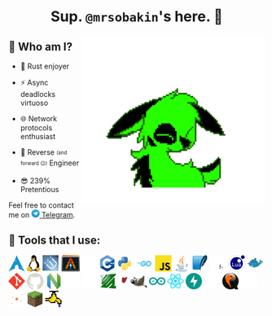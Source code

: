 <h1 align="center">Sup. <code>@mrsobakin</code>'s here. 👋</h1>

<picture><source media="(prefers-color-scheme: dark)" srcset="assets/dogsiftheywerepurple.svg"><source media="(prefers-color-scheme: light)" srcset="assets/dogsiftheywerepurple.svg"><img src="assets/dogsiftheywerepurple.svg" title="Literally me 🐶" height="330px" align="right"></picture>

## 🤔 Who am I?

- 🦀 Rust enjoyer

- ⚡ Async deadlocks virtuoso

- 🌐 Network protocols enthusiast

- 👾 Reverse <sub><sup>(and forward 😉)</sup></sub> Engineer

- 😎 239% Pretentious

Feel free to contact me on [<img src="assets/telegram.svg" height="16"> Telegram](https://t.me/sbknnn).

## 🔧 Tools that I use: 

<div id="tools"><picture><source media="(prefers-color-scheme: dark)" srcset="assets/arch.svg"><source media="(prefers-color-scheme: light)" srcset="assets/arch.svg"><img src="assets/arch.svg" alt="Arch Linux" title="Arch Linux" height="32"></picture>
<picture><source media="(prefers-color-scheme: dark)" srcset="assets/linux.svg"><source media="(prefers-color-scheme: light)" srcset="assets/linux.svg"><img src="assets/linux.svg" alt="Linux" title="Linux" height="32"></picture>
<picture><source media="(prefers-color-scheme: dark)" srcset="assets/i3.svg"><source media="(prefers-color-scheme: light)" srcset="assets/i3.svg"><img src="assets/i3.svg" alt="i3" title="i3" height="32"></picture>
<picture><source media="(prefers-color-scheme: dark)" srcset="assets/alacritty.svg"><source media="(prefers-color-scheme: light)" srcset="assets/alacritty.svg"><img src="assets/alacritty.svg" alt="Alacritty" title="Alacritty" height="32"></picture>
<a href="https://github.com/mrsobakin?tab=repositories&q=&type=&language=rust"><picture><source media="(prefers-color-scheme: dark)" srcset="assets/rust.svg"><source media="(prefers-color-scheme: light)" srcset="assets/rust_light.svg"><img src="assets/rust.svg" alt="Rust" title="Rust" height="32"></picture></a>
<a href="https://github.com/mrsobakin?tab=repositories&q=&type=&language=c%2B%2B"><picture><source media="(prefers-color-scheme: dark)" srcset="assets/cpp.svg"><source media="(prefers-color-scheme: light)" srcset="assets/cpp.svg"><img src="assets/cpp.svg" alt="C++" title="C++" height="32"></picture></a>
<a href="https://github.com/mrsobakin?tab=repositories&q=&type=&language=python"><picture><source media="(prefers-color-scheme: dark)" srcset="assets/python.svg"><source media="(prefers-color-scheme: light)" srcset="assets/python.svg"><img src="assets/python.svg" alt="Python" title="Python" height="32"></picture></a>
<a href="https://github.com/mrsobakin?tab=repositories&q=&type=&language=go"><picture><source media="(prefers-color-scheme: dark)" srcset="assets/go.svg"><source media="(prefers-color-scheme: light)" srcset="assets/go.svg"><img src="assets/go.svg" alt="Go" title="Go" height="32"></picture></a>
<a href="https://github.com/mrsobakin?tab=repositories&q=&type=&language=javascript"><picture><source media="(prefers-color-scheme: dark)" srcset="assets/javascript.svg"><source media="(prefers-color-scheme: light)" srcset="assets/javascript.svg"><img src="assets/javascript.svg" alt="Javascript" title="Javascript" height="32"></picture></a>
<a href="https://github.com/mrsobakin?tab=repositories&q=&type=&language=java"><picture><source media="(prefers-color-scheme: dark)" srcset="assets/java.svg"><source media="(prefers-color-scheme: light)" srcset="assets/java.svg"><img src="assets/java.svg" alt="Java" title="Java" height="32"></picture></a>
<picture><source media="(prefers-color-scheme: dark)" srcset="assets/sqlite.svg"><source media="(prefers-color-scheme: light)" srcset="assets/sqlite.svg"><img src="assets/sqlite.svg" alt="SQLite" title="SQLite" height="32"></picture>
<a href="https://github.com/mrsobakin/scripts"><picture><source media="(prefers-color-scheme: dark)" srcset="assets/bash.svg"><source media="(prefers-color-scheme: light)" srcset="assets/bash_light.svg"><img src="assets/bash.svg" alt="Bash" title="Bash" height="32"></picture></a>
<picture><source media="(prefers-color-scheme: dark)" srcset="assets/lua.svg"><source media="(prefers-color-scheme: light)" srcset="assets/lua.svg"><img src="assets/lua.svg" alt="Lua" title="Lua" height="32"></picture>
<picture><source media="(prefers-color-scheme: dark)" srcset="assets/docker.svg"><source media="(prefers-color-scheme: light)" srcset="assets/docker.svg"><img src="assets/docker.svg" alt="Docker" title="Docker" height="32"></picture>
<picture><source media="(prefers-color-scheme: dark)" srcset="assets/git.svg"><source media="(prefers-color-scheme: light)" srcset="assets/git.svg"><img src="assets/git.svg" alt="Git" title="Git" height="32"></picture>
<picture><source media="(prefers-color-scheme: dark)" srcset="assets/github.svg"><source media="(prefers-color-scheme: light)" srcset="assets/github_light.svg"><img src="assets/github.svg" alt="GitHub" title="GitHub" height="32"></picture>
<picture><source media="(prefers-color-scheme: dark)" srcset="assets/nvim.svg"><source media="(prefers-color-scheme: light)" srcset="assets/nvim.svg"><img src="assets/nvim.svg" alt="NeoVim" title="NeoVim" height="32"></picture>
<picture><source media="(prefers-color-scheme: dark)" srcset="assets/md.svg"><source media="(prefers-color-scheme: light)" srcset="assets/md_light.svg"><img src="assets/md.svg" alt="Markdown" title="Markdown" height="32"></picture>
<picture><source media="(prefers-color-scheme: dark)" srcset="assets/regex.svg"><source media="(prefers-color-scheme: light)" srcset="assets/regex_light.svg"><img src="assets/regex.svg" alt="Regex" title="Regex" height="32"></picture>
<picture><source media="(prefers-color-scheme: dark)" srcset="assets/ffmpeg.svg"><source media="(prefers-color-scheme: light)" srcset="assets/ffmpeg.svg"><img src="assets/ffmpeg.svg" alt="FFmpeg" title="FFmpeg" height="32"></picture>
<picture><source media="(prefers-color-scheme: dark)" srcset="assets/wine.svg"><source media="(prefers-color-scheme: light)" srcset="assets/wine_light.svg"><img src="assets/wine.svg" alt="Wine" title="Wine" height="32"></picture>
<picture><source media="(prefers-color-scheme: dark)" srcset="assets/gimp.svg"><source media="(prefers-color-scheme: light)" srcset="assets/gimp.svg"><img src="assets/gimp.svg" alt="GIMP" title="GIMP" height="32"></picture>
<picture><source media="(prefers-color-scheme: dark)" srcset="assets/arduino.svg"><source media="(prefers-color-scheme: light)" srcset="assets/arduino.svg"><img src="assets/arduino.svg" alt="Arduino" title="Arduino" height="32"></picture>
<picture><source media="(prefers-color-scheme: dark)" srcset="assets/react.svg"><source media="(prefers-color-scheme: light)" srcset="assets/react.svg"><img src="assets/react.svg" alt="React" title="React" height="32"></picture>
<picture><source media="(prefers-color-scheme: dark)" srcset="assets/fastapi.svg"><source media="(prefers-color-scheme: light)" srcset="assets/fastapi.svg"><img src="assets/fastapi.svg" alt="FastAPI" title="FastAPI" height="32"></picture>
<picture><source media="(prefers-color-scheme: dark)" srcset="assets/flask.svg"><source media="(prefers-color-scheme: light)" srcset="assets/flask_light.svg"><img src="assets/flask.svg" alt="Flask" title="Flask" height="32"></picture>
<picture><source media="(prefers-color-scheme: dark)" srcset="assets/qemu.svg"><source media="(prefers-color-scheme: light)" srcset="assets/qemu.svg"><img src="assets/qemu.svg" alt="Qemu" title="Qemu" height="32"></picture>
<picture><source media="(prefers-color-scheme: dark)" srcset="assets/wireshark.svg"><source media="(prefers-color-scheme: light)" srcset="assets/wireshark_light.svg"><img src="assets/wireshark.svg" alt="Wireshark" title="Wireshark" height="32"></picture>
<picture><source media="(prefers-color-scheme: dark)" srcset="assets/mitmproxy.svg"><source media="(prefers-color-scheme: light)" srcset="assets/mitmproxy.svg"><img src="assets/mitmproxy.svg" alt="mitmproxy" title="mitmproxy" height="32"></picture>
<picture><source media="(prefers-color-scheme: dark)" srcset="assets/minecraft.svg"><source media="(prefers-color-scheme: light)" srcset="assets/minecraft.svg"><img src="assets/minecraft.svg" alt="Minecraft" title="Minecraft" height="32"></picture>
<picture><source media="(prefers-color-scheme: dark)" srcset="assets/spigot.svg"><source media="(prefers-color-scheme: light)" srcset="assets/spigot.svg"><img src="assets/spigot.svg" alt="Spigot" title="Spigot" height="32"></picture>
</div>

